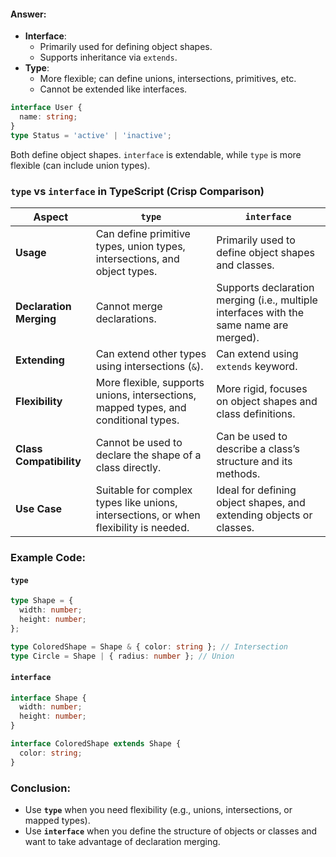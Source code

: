 
#### **Answer:**

- **Interface**:
    - Primarily used for defining object shapes.
    - Supports inheritance via `extends`.
- **Type**:
    - More flexible; can define unions, intersections, primitives, etc.
    - Cannot be extended like interfaces.

```typescript
interface User {
  name: string;
}
type Status = 'active' | 'inactive';
```




Both define object shapes. `interface` is extendable, while `type` is more flexible (can include union types).

### **`type` vs `interface` in TypeScript (Crisp Comparison)**

|**Aspect**|**`type`**|**`interface`**|
|---|---|---|
|**Usage**|Can define primitive types, union types, intersections, and object types.|Primarily used to define object shapes and classes.|
|**Declaration Merging**|Cannot merge declarations.|Supports declaration merging (i.e., multiple interfaces with the same name are merged).|
|**Extending**|Can extend other types using intersections (`&`).|Can extend using `extends` keyword.|
|**Flexibility**|More flexible, supports unions, intersections, mapped types, and conditional types.|More rigid, focuses on object shapes and class definitions.|
|**Class Compatibility**|Cannot be used to declare the shape of a class directly.|Can be used to describe a class’s structure and its methods.|
|**Use Case**|Suitable for complex types like unions, intersections, or when flexibility is needed.|Ideal for defining object shapes, and extending objects or classes.|

### **Example Code:**

#### `type`

```typescript
type Shape = {
  width: number;
  height: number;
};

type ColoredShape = Shape & { color: string }; // Intersection
type Circle = Shape | { radius: number }; // Union
```

#### `interface`

```typescript
interface Shape {
  width: number;
  height: number;
}

interface ColoredShape extends Shape {
  color: string;
}
```

### **Conclusion:**

- Use **`type`** when you need flexibility (e.g., unions, intersections, or mapped types).
- Use **`interface`** when you define the structure of objects or classes and want to take advantage of declaration merging.



